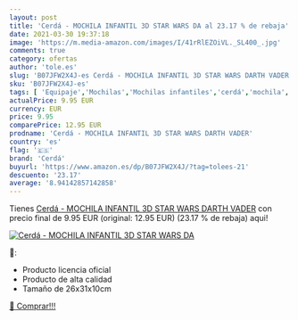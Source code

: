 ```yaml
---
layout: post
title: 'Cerdá - MOCHILA INFANTIL 3D STAR WARS DA al 23.17 % de rebaja'
date: 2021-03-30 19:37:18
image: 'https://m.media-amazon.com/images/I/41rRlEZOiVL._SL400_.jpg'
comments: true
category: ofertas
author: 'tole.es'
slug: 'B07JFW2X4J-es Cerdá - MOCHILA INFANTIL 3D STAR WARS DARTH VADER'
sku: 'B07JFW2X4J-es'
tags: [ 'Equipaje','Mochilas','Mochilas infantiles','cerdá','mochila', ]
actualPrice: 9.95 EUR
currency: EUR
price: 9.95
comparePrice: 12.95 EUR
prodname: 'Cerdá - MOCHILA INFANTIL 3D STAR WARS DARTH VADER'
country: 'es'
flag: '🇪🇸'
brand: 'Cerdá'
buyurl: 'https://www.amazon.es/dp/B07JFW2X4J/?tag=tolees-21'
descuento: '23.17'
average: '8.94142857142858'
---
```


Tienes [Cerdá - MOCHILA INFANTIL 3D STAR WARS DARTH VADER](https://www.amazon.es/dp/B07JFW2X4J/?tag=tolees-21) con precio final de  9.95 EUR (original: 12.95 EUR) (23.17 %  de rebaja) aqui!

[![Cerdá - MOCHILA INFANTIL 3D STAR WARS DA](https://m.media-amazon.com/images/I/41rRlEZOiVL._SL400_.jpg)](https://www.amazon.es/dp/B07JFW2X4J/?tag=tolees-21)

🔎:

- Producto licencia oficial
- Producto de alta calidad
- Tamaño de 26x31x10cm

[🛒 Comprar!!!](https://www.amazon.es/dp/B07JFW2X4J/?tag=tolees-21)

